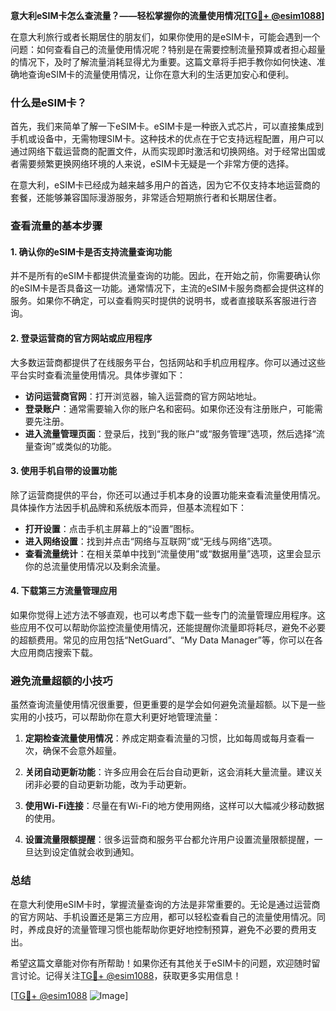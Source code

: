 **意大利eSIM卡怎么查流量？——轻松掌握你的流量使用情况[[TG💪+ @esim1088](https://t.me/s/esim1088)]**

在意大利旅行或者长期居住的朋友们，如果你使用的是eSIM卡，可能会遇到一个问题：如何查看自己的流量使用情况呢？特别是在需要控制流量预算或者担心超量的情况下，及时了解流量消耗显得尤为重要。这篇文章将手把手教你如何快速、准确地查询eSIM卡的流量使用情况，让你在意大利的生活更加安心和便利。

### 什么是eSIM卡？

首先，我们来简单了解一下eSIM卡。eSIM卡是一种嵌入式芯片，可以直接集成到手机或设备中，无需物理SIM卡。这种技术的优点在于它支持远程配置，用户可以通过网络下载运营商的配置文件，从而实现即时激活和切换网络。对于经常出国或者需要频繁更换网络环境的人来说，eSIM卡无疑是一个非常方便的选择。

在意大利，eSIM卡已经成为越来越多用户的首选，因为它不仅支持本地运营商的套餐，还能够兼容国际漫游服务，非常适合短期旅行者和长期居住者。

### 查看流量的基本步骤

#### 1. 确认你的eSIM卡是否支持流量查询功能

并不是所有的eSIM卡都提供流量查询的功能。因此，在开始之前，你需要确认你的eSIM卡是否具备这一功能。通常情况下，主流的eSIM卡服务商都会提供这样的服务。如果你不确定，可以查看购买时提供的说明书，或者直接联系客服进行咨询。

#### 2. 登录运营商的官方网站或应用程序

大多数运营商都提供了在线服务平台，包括网站和手机应用程序。你可以通过这些平台实时查看流量使用情况。具体步骤如下：

- **访问运营商官网**：打开浏览器，输入运营商的官方网站地址。
- **登录账户**：通常需要输入你的账户名和密码。如果你还没有注册账户，可能需要先注册。
- **进入流量管理页面**：登录后，找到“我的账户”或“服务管理”选项，然后选择“流量查询”或类似的功能。

#### 3. 使用手机自带的设置功能

除了运营商提供的平台，你还可以通过手机本身的设置功能来查看流量使用情况。具体操作方法因手机品牌和系统版本而异，但基本流程如下：

- **打开设置**：点击手机主屏幕上的“设置”图标。
- **进入网络设置**：找到并点击“网络与互联网”或“无线与网络”选项。
- **查看流量统计**：在相关菜单中找到“流量使用”或“数据用量”选项，这里会显示你的总流量使用情况以及剩余流量。

#### 4. 下载第三方流量管理应用

如果你觉得上述方法不够直观，也可以考虑下载一些专门的流量管理应用程序。这些应用不仅可以帮助你监控流量使用情况，还能提醒你流量即将耗尽，避免不必要的超额费用。常见的应用包括“NetGuard”、“My Data Manager”等，你可以在各大应用商店搜索下载。

### 避免流量超额的小技巧

虽然查询流量使用情况很重要，但更重要的是学会如何避免流量超额。以下是一些实用的小技巧，可以帮助你在意大利更好地管理流量：

1. **定期检查流量使用情况**：养成定期查看流量的习惯，比如每周或每月查看一次，确保不会意外超量。
   
2. **关闭自动更新功能**：许多应用会在后台自动更新，这会消耗大量流量。建议关闭非必要的自动更新功能，改为手动更新。

3. **使用Wi-Fi连接**：尽量在有Wi-Fi的地方使用网络，这样可以大幅减少移动数据的使用。

4. **设置流量限额提醒**：很多运营商和服务平台都允许用户设置流量限额提醒，一旦达到设定值就会收到通知。

### 总结

在意大利使用eSIM卡时，掌握流量查询的方法是非常重要的。无论是通过运营商的官方网站、手机设置还是第三方应用，都可以轻松查看自己的流量使用情况。同时，养成良好的流量管理习惯也能帮助你更好地控制预算，避免不必要的费用支出。

希望这篇文章能对你有所帮助！如果你还有其他关于eSIM卡的问题，欢迎随时留言讨论。记得关注[TG💪+ @esim1088](https://t.me/s/esim1088)，获取更多实用信息！

[[TG💪+ @esim1088](https://t.me/s/esim1088) ![Image](https://i.postimg.cc/4NQfJmqS/Snipaste-2025-05-13-00-14-12.png)]